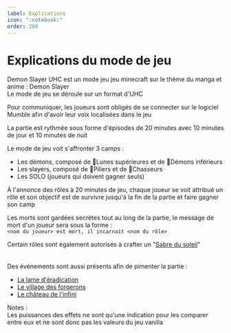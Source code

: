 ```yaml
---
label: Explications
icon: ":notebook:"
order: 200
---
```


# Explications du mode de jeu

Demon Slayer UHC est un mode jeu jeu minecraft sur le thème du manga et anime : Demon Slayer <br>
Le mode de jeu se déroule sur un format d'UHC

Pour communiquer, les joueurs sont obligés de se connecter sur le logiciel Mumble afin d'avoir leur voix localisées dans le jeu

La partie  est rythmée sous forme d'épisodes de 20 minutes avec 10 minutes de jour et 10 minutes de nuit

Le mode de jeu voit s'affronter 3 camps :
- Les démons, composé de :large_orange_diamond:Lunes supérieures et de :small_orange_diamond:Démons inférieurs
- Les slayers, composé de :large_blue_diamond:Piliers et de :small_blue_diamond:Chasseurs
- Les SOLO (joueurs qui doivent gagner seuls)

À l'annonce des rôles à 20 minutes de jeu, chaque joueur se voit attribué un rôle et son objectif est de survivre jusqu'à la fin de la partie et faire gagner son camp

Les morts sont gardées secrètes tout au long de la partie, le message de mort d'un joueur sera sous la forme : <br>
```<nom du joueur> est mort, il incarnait <nom du rôle>```

Certain rôles sont également autorisés à crafter un "[Sabre du soleil](./divers/sabre)" <br>
<br>
<br>
Des événements sont aussi présents afin de pimenter la partie :
- [La lame d'éradication](./divers/eradication)
- [Le village des forgerons](./divers/village)
- [Le château de l'infini](./divers/cdi)







Notes : <br>
Les puissances des effets ne sont qu'une indication pour les comparer entre eux et ne sont donc pas les valeurs du jeu vanilla


